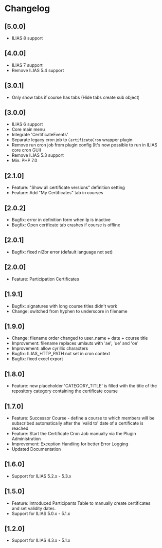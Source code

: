 # Changelog

## [5.0.0]
- ILIAS 8 support

## [4.0.0]
- ILIAS 7 support
- Remove ILIAS 5.4 support

## [3.0.1]
- Only show tabs if course has tabs (Hide tabs create sub object)

## [3.0.0]
- ILIAS 6 support
- Core main menu
- Integrate 'CertificateEvents'
- Separate legacy cron job to `CertificateCron` wrapper plugin
- Remove run cron job from plugin config (It's now possible to run in ILIAS core cron GUI)
- Remove ILIAS 5.3 support
- Min. PHP 7.0

## [2.1.0]
- Feature: "Show all certificate versions" definition setting
- Feature: Add "My Certificates" tab in courses

## [2.0.2]
- Bugfix: error in definition form when lp is inactive
- Bugfix: Open certficate tab crashes if course is offline

## [2.0.1]
- Bugfix: fixed nl2br error (default language not set)

## [2.0.0]
- Feature: Participation Certificates

## [1.9.1]
- Bugfix: signatures with long course titles didn't work
- Change: switched from hyphen to underscore in filename

## [1.9.0]
- Change: filename order changed to user_name + date + course title
- Improvement: filename replaces umlauts with 'ae', 'ue' and 'oe'
- Improvement: allow cyrillic characters
- Bugfix: ILIAS_HTTP_PATH not set in cron context
- Bugfix: fixed excel export

## [1.8.0]
- Feature: new placeholder 'CATEGORY_TITLE' is filled with the title of the repository category containing the certificate course

## [1.7.0]
- Feature: Successor Course - define a course to which members will be subscribed automatically after the 'valid to' date of a certificate is reached
- Feature: Start the Certificate Cron Job manually via the Plugin Administration
- Improvement: Exception Handling for better Error Logging
- Updated Documentation


## [1.6.0]
- Support for ILIAS 5.2.x - 5.3.x

## [1.5.0]
- Feature: Introduced Participants Table to manually create certificates and set validity dates.
- Support for ILIAS 5.0.x - 5.1.x

## [1.2.0]
- Support for ILIAS 4.3.x - 5.1.x
